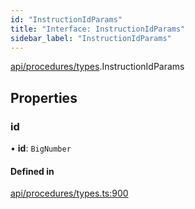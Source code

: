 ```yaml
---
id: "InstructionIdParams"
title: "Interface: InstructionIdParams"
sidebar_label: "InstructionIdParams"
---
```


[api/procedures/types](../../../../../modules/API/Procedures/Types/Types.md).InstructionIdParams

## Properties

### id

• **id**: `BigNumber`

#### Defined in

[api/procedures/types.ts:900](https://github.com/PolymeshAssociation/polymesh-sdk/blob/fedc4714f/src/api/procedures/types.ts#L900)
